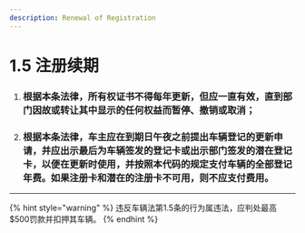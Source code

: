 ```yaml
---
description: Renewal of Registration
---
```


# 1.5 注册续期

1.  ### 根据本条法律，所有权证书不得每年更新，但应一直有效，直到部门因故或转让其中显示的任何权益而暂停、撤销或取消；


2.  ### 根据本条法律，车主应在到期日午夜之前提出车辆登记的更新申请，并应出示最后为车辆签发的登记卡或出示部门签发的潜在登记卡，以便在更新时使用，并按照本代码的规定支付车辆的全部登记年费。如果注册卡和潜在的注册卡不可用，则不应支付费用。

***

{% hint style="warning" %}
违反车辆法第1.5条的行为属违法，应判处最高$500罚款并扣押其车辆。
{% endhint %}